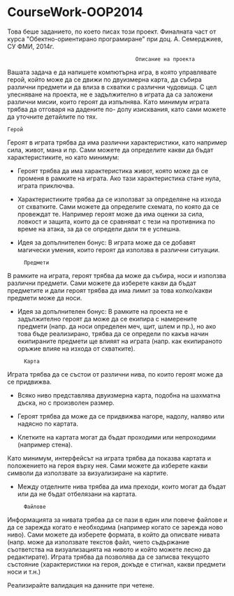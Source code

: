 CourseWork-OOP2014
==================
Това беше заданието, по което писах този проект. Финалната част от курса "Обектно-ориентирано програмиране" при доц. А. Семерджиев, СУ ФМИ, 2014г.

                                             Описание на проекта

Вашата задача е да напишете компютърна игра, в която управлявате герой, който може да 
се движи по двуизмерна карта, да събира различни предмети и да влиза в схватки с различни 
чудовища. С цел улесняване на проекта, не е задължително в играта да са заложени различни 
мисии, които героят да изпълнява. Като минимум играта трябва да отговаря на дадените по-
долу изисквания, като сами можете да уточните детайлите по тях.

	Герой

Героят в играта трябва да има различни характеристики, като например сила, живот, мана и 
пр. Сами можете да определите какви да бъдат характеристиките, но като минимум:

- Героят трябва да има характеристика живот, която може да се променя в рамките на играта. Ако тази характеристика стане нула, играта приключва.

- Характеристиките трябва да се използват за определяне на изхода от схватките. Сами можете да определите схемата, по която да се провеждат те. Например героят може да има оценки за сила, ловкост и защита, които да се сравняват с тези на противника по време на атака, за да се определи дали тя е успешна.

- Идея за допълнителен бонус:
  В играта може да се добавят магически умения, които героят да 
използва в различни ситуации.

        Предмети

В рамките на играта, героят трябва да може да събира, носи и използва различни предмети. Сами можете да изберете какви да бъдат предметите и дали героят трябва да има лимит за това колко/какви предмети може да носи.

- Идея за допълнителен бонус: В рамките на проекта не е задължително героят да може да се екипира с намерените предмети (напр. да носи определен меч, щит, шлем и пр.), но ако това бъде реализирано, трябва да се определи по какъв начин екипираните предмети ще влияят на 
играта (напр. как екипираното оръжие влияе на изхода от схватките).

        Карта

Играта трябва да се състои от различни нива, по които героят може да се придвижва. 
- Всяко ниво представлява двуизмерна карта, подобна на шахматна дъска, но с произволен размер.

- Героят трябва да може да се придвижва нагоре, надолу, наляво или надясно по картата. 

- Клетките на картата могат да бъдат проходими или непроходими (например стена).

Като минимум, интерфейсът на играта трябва да показва картата и положението на героя върху нея. Сами можете да изберете какви символи да използвате за визуализиране на картите. 

- Между отделните нива трябва да има преходи, които могат да бъдат или да не бъдат отбелязани на картата. 

        Файлове

Информацията за нивата трябва да се пази в един или повече файлове и да се зарежда когато е необходима (например когато се зарежда ново ниво). Сами можете да изберете формата, в който да описвате нивата (напр. може да използвате текстов файл, чието съдържание съответства на визуализацията на нивото и който можете лесно да редактирате).
Играта трябва да позволява да се записва текущото състояние (характеристики на героя, докъде е стигнал, какви предмети носи и т.н.) 

Реализирайте валидация на данните при четене.
